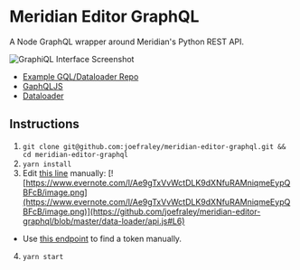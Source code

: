 # Meridian Editor GraphQL
A Node GraphQL wrapper around Meridian's Python REST API.

![GraphiQL Interface Screenshot](https://www.evernote.com/l/Ae_dZrXHxzdFu5eXjwT1QTUbhx-b9MMP5dIB/image.png)

- [Example GQL/Dataloader Repo](https://github.com/applification/graphql-loader/blob/master/src/index.js)
- [GaphQLJS](https://github.com/graphql/graphql-js/tree/bc96406ab44453a120da25a0bd6e2b0237119ddf)
- [Dataloader](https://github.com/facebook/dataloader)

## Instructions
1. `git clone git@github.com:joefraley/meridian-editor-graphql.git && cd meridian-editor-graphql`
2. `yarn install`
3. Edit [this line](https://github.com/joefraley/meridian-editor-graphql/blob/master/data-loader/api.js#L6) manually:
  [![https://www.evernote.com/l/Ae9gTxVvWctDLK9dXNfuRAMniqmeEypQBFcB/image.png](https://www.evernote.com/l/Ae9gTxVvWctDLK9dXNfuRAMniqmeEypQBFcB/image.png)](https://github.com/joefraley/meridian-editor-graphql/blob/master/data-loader/api.js#L6)
  - Use [this endpoint](http://localhost:8091/api/#!/tokens/Token_List) to find a token manually.
4. `yarn start`
